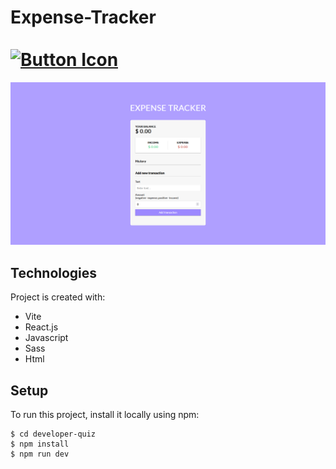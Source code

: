 # Expense-Tracker⠀⠀⠀⠀⠀⠀⠀⠀  ⠀⠀⠀⠀⠀⠀⠀⠀⠀⠀⠀⠀⠀⠀⠀⠀  [![Button Icon]](https://joaomartinscode.github.io/expensetracker/)
<!----------------------------------------------------------------------------->
[Button Icon]: https://img.shields.io/badge/-Live%20view-blueviolet

![expensetracker](expensetracker.png)

## Technologies
Project is created with:
* Vite
* React.js
* Javascript
* Sass
* Html
	
## Setup
To run this project, install it locally using npm:

```
$ cd developer-quiz
$ npm install
$ npm run dev
```
